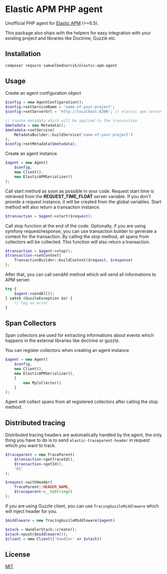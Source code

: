 # Elastic APM PHP agent

Unofficial PHP agent for
[Elastic APM](https://www.elastic.co/solutions/apm) (>=6.5).

This package also ships with the helpers for easy integration with your
existing project and libraries like Doctrine, Guzzle etc.

## Installation
```bash
composer require samuelbednarcik/elastic-apm-agent
```

## Usage

Create an agent configuration object
```php
$config = new AgentConfiguration();
$config->setServiceName = 'name-of-your-project';
$config->setServerUrl = 'http://localhost:8200'; // elastic apm server

// create metadata which will be applied to the transaction
$metadata = new Metadata();
$metadata->setService(
    MetadataBuilder::buildService('name-of-your-project')
);
$config->setMetadata($metadata);
```

Create an agent instance
```php
$agent = new Agent(
    $config,
    new Client(),
    new ElasticAPMSerializer()
);
```

Call start method as soon as possible in your code. Request start time is
retrieved from the **REQUEST_TIME_FLOAT** server variable. If you don't
provide a request instance, it will be created from the global variables.
Start method will also return a transaction instance.
```php
$transaction = $agent->start($request);
```

Call stop function at the end of the code. Optionally, if you are using
symfony request/response, you can use transaction builder to generate
a context for the transaction. By calling the stop method, all spans
from collectors will be collected. This function will also return a transaction.
```php
$transaction = $agent->stop();
$transaction->setContext(
    TransactionBuilder::buildContext($request, $response)
);
```

After that, you can call sendAll method which will send all informations
to APM server.
```php
try {
    $agent->sendAll();
} catch (GuzzleException $e) {
    // log an error
}
```

## Span Collectors

Span collectors are used for extracting informations about events which
happens in the external libraries like doctrine or guzzle.

You can register collectors when creating an agent instance
```php
$agent = new Agent(
    $config,
    new Client(),
    new ElasticAPMSerializer(),
    [
        new MyCollector()
    ]
);
```

Agent will collect spans from all registered collectors after calling
the stop method.

## Distributed tracing

Distributed tracing headers are automatically handled by the agent, the
only thing you have to do is to send `elastic-traceparent-header` in
request which you want to track.
```php
$traceparent = new TraceParent(
    $transaction->getTraceId(),
    $transaction->getId(),
    '01'
);

$request->withHeader(
    TraceParent::HEADER_NAME,
    $traceparent->__toString()
);
```


If you are using Guzzle client, you can use `TracingGuzzleMiddleware`
which will inject header for you.
```php
$middleware = new TracingGuzzleMiddleware($agent)

$stack = HandlerStack::create();
$stack->push($middleware());
$client = new Client(['handler' => $stack])
```

## License
[MIT](https://choosealicense.com/licenses/mit/)